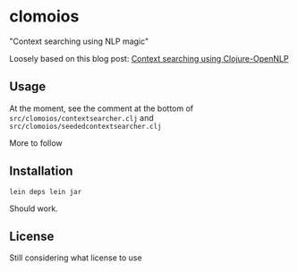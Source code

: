 # clomoios

"Context searching using NLP magic"

Loosely based on this blog post: [Context searching using Clojure-OpenNLP](http://writequit.org/blog/?p=351)

## Usage

At the moment, see the comment at the bottom of `src/clomoios/contextsearcher.clj` and `src/clomoios/seededcontextsearcher.clj`

More to follow

## Installation

`lein deps
lein jar`

Should work.

## License

Still considering what license to use
